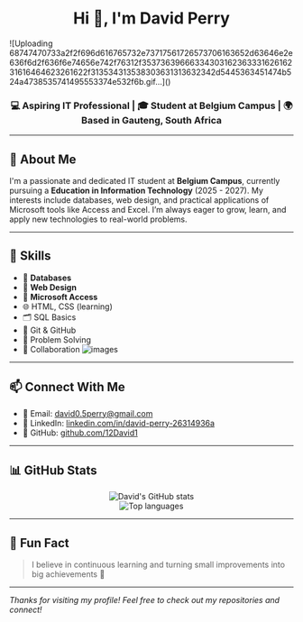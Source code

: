 <h1 align="center">Hi 👋, I'm David Perry</h1>
![Uploading 68747470733a2f2f696d616765732e73717561726573706163652d63646e2e636f6d2f636f6e74656e742f76312f3537363966633430316236333162616231616464623261622f313534313538303631313632342d5445363451474b524a4738535741495553374e532f6b.gif…]()


<h3 align="center">💻 Aspiring IT Professional | 🎓 Student at Belgium Campus | 🌍 Based in Gauteng, South Africa</h3>

---

## 🚀 About Me

I'm a passionate and dedicated IT student at **Belgium Campus**, currently pursuing a **Education in Information Technology** (2025 - 2027). My interests include databases, web design, and practical applications of Microsoft tools like Access and Excel. I’m always eager to grow, learn, and apply new technologies to real-world problems.

---

## 🧠 Skills

- 💾 **Databases**
- 🎨 **Web Design**
- 🧰 **Microsoft Access**
- 🌐 HTML, CSS (learning)
- 🗂️ SQL Basics
- 🔄 Git & GitHub
- 🧠 Problem Solving
- 👥 Collaboration
![images](https://github.com/user-attachments/assets/0f9d0b55-a4ea-4fc6-aa9f-ed168b008b5f)

---

## 📫 Connect With Me

- 📧 Email: [david0.5perry@gmail.com](mailto:david0.5perry@gmail.com)  
- 💼 LinkedIn: [linkedin.com/in/david-perry-26314936a](https://www.linkedin.com/in/david-perry-26314936a)  
- 🐙 GitHub: [github.com/12David1](https://github.com/12David1)

---

## 📊 GitHub Stats

<p align="center">
  <img src="https://github-readme-stats.vercel.app/api?username=12David1&show_icons=true&theme=tokyonight" alt="David's GitHub stats" />
  <br>
  <img src="https://github-readme-stats.vercel.app/api/top-langs/?username=12David1&layout=compact&theme=tokyonight" alt="Top languages" />
</p>

---

## 🎯 Fun Fact

> I believe in continuous learning and turning small improvements into big achievements 🚀

---

*Thanks for visiting my profile! Feel free to check out my repositories and connect!*
